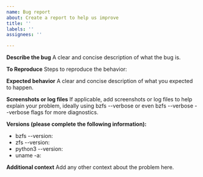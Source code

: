 ```yaml
---
name: Bug report
about: Create a report to help us improve
title: ''
labels: ''
assignees: ''

---
```


**Describe the bug**
A clear and concise description of what the bug is.

**To Reproduce**
Steps to reproduce the behavior:

**Expected behavior**
A clear and concise description of what you expected to happen.

**Screenshots or log files**
If applicable, add screenshots or log files to help explain your problem, 
ideally using bzfs --verbose or even bzfs --verbose --verbose flags for more diagnostics.

**Versions (please complete the following information):**
 - bzfs --version: 
 - zfs --version: 
 - python3 --version: 
 - uname -a: 

**Additional context**
Add any other context about the problem here.
